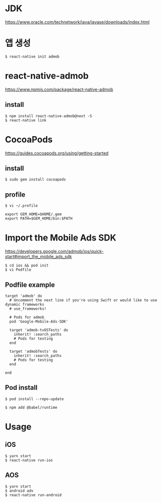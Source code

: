 # JDK
https://www.oracle.com/technetwork/java/javase/downloads/index.html

# 앱 생성
```
$ react-native init admob
```

# react-native-admob
https://www.npmjs.com/package/react-native-admob

## install
```
$ npm install react-native-admob@next -S
$ react-native link
```

# CocoaPods
https://guides.cocoapods.org/using/getting-started

## install
```
$ sudo gem install cocoapods
```

## profile
```
$ vi ~/.profile

export GEM_HOME=$HOME/.gem
export PATH=$GEM_HOME/bin:$PATH
```

# Import the Mobile Ads SDK
https://developers.google.com/admob/ios/quick-start#import_the_mobile_ads_sdk

```
$ cd ios && pod init
$ vi Podfile
```

## Podfile example
```
target 'admob' do
  # Uncomment the next line if you're using Swift or would like to use dynamic frameworks
  # use_frameworks!

  # Pods for admob
  pod 'Google-Mobile-Ads-SDK'

  target 'admob-tvOSTests' do
    inherit! :search_paths
    # Pods for testing
  end

  target 'admobTests' do
    inherit! :search_paths
    # Pods for testing
  end

end
```

## Pod install
```
$ pod install --repo-update
```


```
$ npm add @babel/runtime
```

# Usage
## iOS
```
$ yarn start
$ react-native run-ios
```

## AOS
```
$ yarn start
$ android adv
$ react-native run-android
```
